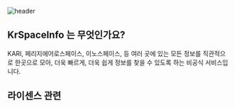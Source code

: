 ![header](https://capsule-render.vercel.app/api?type=waving&color=auto&height=300&section=header&text=KrSpaceInfoWeb&fontSize=70)

## KrSpaceInfo 는 무엇인가요?
KARI, 페리지에어로스페이스, 이노스페이스, 등 여러 곳에 있는 모든 정보를 직관적으로 한곳으로 모아, 더욱 빠르게, 더욱 쉽게 정보를 찾을 수 있도록 하는 비공식 서비스입니다.

## 라이센스 관련
